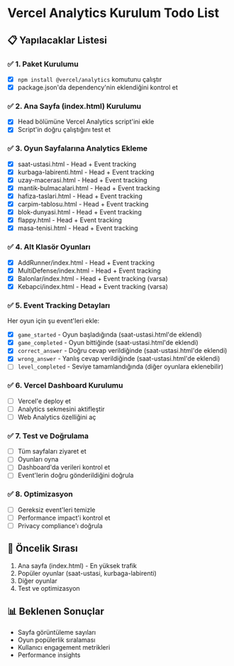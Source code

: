 # Vercel Analytics Kurulum Todo List

## 📋 Yapılacaklar Listesi

### ✅ 1. Paket Kurulumu
- [x] `npm install @vercel/analytics` komutunu çalıştır
- [x] package.json'da dependency'nin eklendiğini kontrol et

### ✅ 2. Ana Sayfa (index.html) Kurulumu
- [x] Head bölümüne Vercel Analytics script'ini ekle
- [x] Script'in doğru çalıştığını test et

### ✅ 3. Oyun Sayfalarına Analytics Ekleme
- [x] saat-ustasi.html - Head + Event tracking
- [x] kurbaga-labirenti.html - Head + Event tracking
- [x] uzay-macerasi.html - Head + Event tracking
- [x] mantik-bulmacalari.html - Head + Event tracking
- [x] hafiza-taslari.html - Head + Event tracking
- [x] carpim-tablosu.html - Head + Event tracking
- [x] blok-dunyasi.html - Head + Event tracking
- [x] flappy.html - Head + Event tracking
- [x] masa-tenisi.html - Head + Event tracking

### ✅ 4. Alt Klasör Oyunları
- [x] AddRunner/index.html - Head + Event tracking
- [x] MultiDefense/index.html - Head + Event tracking
- [x] Balonlar/index.html - Head + Event tracking (varsa)
- [x] Kebapci/index.html - Head + Event tracking (varsa)

### ✅ 5. Event Tracking Detayları
Her oyun için şu event'leri ekle:
- [x] `game_started` - Oyun başladığında (saat-ustasi.html'de eklendi)
- [x] `game_completed` - Oyun bittiğinde (saat-ustasi.html'de eklendi)
- [x] `correct_answer` - Doğru cevap verildiğinde (saat-ustasi.html'de eklendi)
- [x] `wrong_answer` - Yanlış cevap verildiğinde (saat-ustasi.html'de eklendi)
- [ ] `level_completed` - Seviye tamamlandığında (diğer oyunlara eklenebilir)

### ✅ 6. Vercel Dashboard Kurulumu
- [ ] Vercel'e deploy et
- [ ] Analytics sekmesini aktifleştir
- [ ] Web Analytics özelliğini aç

### ✅ 7. Test ve Doğrulama
- [ ] Tüm sayfaları ziyaret et
- [ ] Oyunları oyna
- [ ] Dashboard'da verileri kontrol et
- [ ] Event'lerin doğru gönderildiğini doğrula

### ✅ 8. Optimizasyon
- [ ] Gereksiz event'leri temizle
- [ ] Performance impact'i kontrol et
- [ ] Privacy compliance'ı doğrula

## 🎯 Öncelik Sırası
1. Ana sayfa (index.html) - En yüksek trafik
2. Popüler oyunlar (saat-ustasi, kurbaga-labirenti)
3. Diğer oyunlar
4. Test ve optimizasyon

## 📊 Beklenen Sonuçlar
- Sayfa görüntüleme sayıları
- Oyun popülerlik sıralaması
- Kullanıcı engagement metrikleri
- Performance insights
